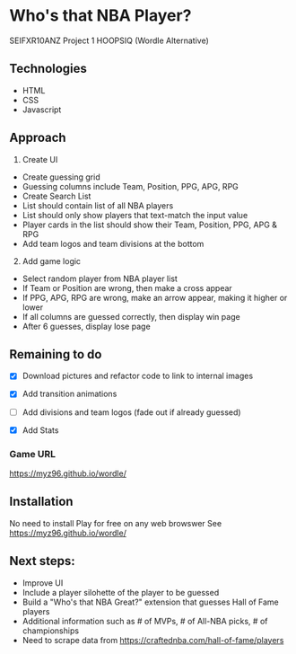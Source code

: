 # Who's that NBA Player?
SEIFXR10ANZ Project 1
HOOPSIQ (Wordle Alternative)

## Technologies
- HTML
- CSS
- Javascript

## Approach
1. Create UI
 - Create guessing grid
  - Guessing columns include Team, Position, PPG, APG, RPG
 - Create Search List
  - List should contain list of all NBA players
  - List should only show players that text-match the input value
  - Player cards in the list should show their Team, Position, PPG, APG & RPG
 - Add team logos and team divisions at the bottom
2. Add game logic
 - Select random player from NBA player list
 - If Team or Position are wrong, then make a cross appear
 - If PPG, APG, RPG are wrong, make an arrow appear, making it higher or lower
 - If all columns are guessed correctly, then display win page
 - After 6 guesses, display lose page

## Remaining to do
- [x] Download pictures and refactor code to link to internal images
- [x] Add transition animations
- [ ] Add divisions and team logos (fade out if already guessed)
- [x] Add Stats


### Game URL
https://myz96.github.io/wordle/

## Installation
No need to install
Play for free on any web browswer
See https://myz96.github.io/wordle/

## Next steps:
- Improve UI
 - Include a player silohette of the player to be guessed
- Build a "Who's that NBA Great?" extension that guesses Hall of Fame players
 - Additional information such as # of MVPs, # of All-NBA picks, # of championships 
 - Need to scrape data from https://craftednba.com/hall-of-fame/players